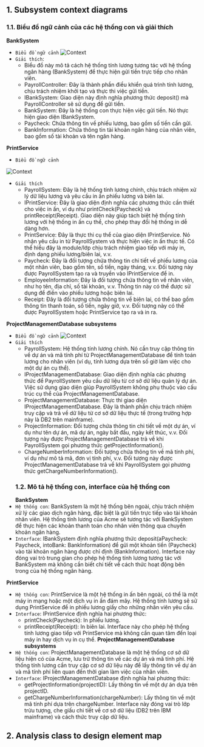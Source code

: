 ## 1. Subsystem context diagrams
### 1.1. Biểu đồ ngữ cảnh của các hệ thống con và giải thích
**BankSystem**
- `Biểu đồ ngữ cảnh`
![Context](https://www.planttext.com/api/plantuml/png/h59BJiCm4DtFAKPT5Ob6PLjPKKNPT8VK4mpE5AmwTcHFAYBWBjo31H8NuWeu3OqSkcKrux7VPvxy_V6vZa91sjg26B6Cj-GEkouArxXh7-BGtHbw35G3Q4inuZrrmLkxyKxwoW6LqiEXB5_WwnqnjAuPNislu0t0EE6m9ysupHIK6kU_m1vRSUEZaJab7Vt4-e0hFBVNc12-fqZ3lcpTteUQn7Xt4XeSJZJYk4SJ_7FtlqeZKYbsAS94dtd8C02NiSsMHN4pMopAePbaiyBA1DPoDeadcOX7Gp39yBKeidqXkqh4ex-_ymjtQtPL-WO_0000__y30000)
- `Giải thích`:
  - Biểu đồ này mô tả cách hệ thống tính lương tương tác với hệ thống ngân hàng (BankSystem) để thực hiện gửi tiền trực tiếp cho nhân viên.
  - PayrollController: Đây là thành phần điều khiển quá trình tính lương, chịu trách nhiệm khởi tạo và thực thi việc gửi tiền.
  - IBankSystem: Giao diện này định nghĩa phương thức deposit() mà PayrollController sẽ sử dụng để gửi tiền.
  - BankSystem: Đây là hệ thống con thực hiện việc gửi tiền. Nó thực hiện giao diện IBankSystem.
  - Paycheck: Chứa thông tin về phiếu lương, bao gồm số tiền cần gửi.
  - BankInformation: Chứa thông tin tài khoản ngân hàng của nhân viên, bao gồm số tài khoản và tên ngân hàng.

**PrintService**
- `Biểu đồ ngữ cảnh`

![Context](https://www.planttext.com/api/plantuml/png/f9B1JeGm48RlVOfcJt20n2iXP8thOMyRUO9QPjd6qf9fLoNgatdmaNm5Ioba6uaUzaIPcV_xEpzyVtvjZMLepvqaLbW9z812sHhmMN2WzVdH3CP2HtU2jSWwGhXanj036r1BMVicSGh08tE2VIH_8vJIVgpSdO0_9Kx5nqEwr1-0W-Xj4fuf-LWSBa5bQPQRzAXVXwgw3Xvc7HYKszlnGkU-wwKU0FRggB5ZLcZrUoW0BniaIeHkRZOqonhzehAiyczHCiNwnUFqolSyHz6UR9v7QP1eoZjveybdfXMqXSbW1vO9QPBqR-7Avfunrs-R1i6CcBMCfeKdKeYde1o1MPW_mp_-Yyf7uwR95bJZVimV0000__y30000)
- `Giải thích`
  - PayrollSystem: Đây là hệ thống tính lương chính, chịu trách nhiệm xử lý dữ liệu lương và yêu cầu in ấn phiếu lương và biên lai.
  - IPrintService: Đây là giao diện định nghĩa các phương thức cần thiết cho việc in ấn, ví dụ như printCheck(Paycheck) và printReceipt(Receipt). Giao diện này giúp tách biệt hệ thống tính lương với hệ thống in ấn cụ thể, cho phép thay đổi hệ thống in dễ dàng hơn.
  - PrintService: Đây là thực thi cụ thể của giao diện IPrintService. Nó nhận yêu cầu in từ PayrollSystem và thực hiện việc in ấn thực tế. Có thể hiểu đây là module/lớp chịu trách nhiệm giao tiếp với máy in, định dạng phiếu lương/biên lai, v.v.
  - Paycheck: Đây là đối tượng chứa thông tin chi tiết về phiếu lương của một nhân viên, bao gồm tên, số tiền, ngày tháng, v.v. Đối tượng này được PayrollSystem tạo ra và truyền vào IPrintService để in.
  - EmployeeInformation: Đây là đối tượng chứa thông tin về nhân viên, như họ tên, địa chỉ, số tài khoản, v.v. Thông tin này có thể được sử dụng để điền vào phiếu lương hoặc biên lai.
  - Receipt: Đây là đối tượng chứa thông tin về biên lai, có thể bao gồm thông tin thanh toán, số tiền, ngày giờ, v.v. Đối tượng này có thể được PayrollSystem hoặc PrintService tạo ra và in ra.

**ProjectManagementDatabase subsystems**
- `Biểu đồ ngữ cảnh`
![Context](https://www.planttext.com/api/plantuml/png/l5AzJiCm4DxlAQnC52aMh2YAAf6b0wXILvPBUdMD_8FiYo02deo1H-8LC2MgWbINJjtik-_k-x6_FZxdaJ5mRmsmPaDY6VmZTNo73XLPSjmWOukHnAflun2Ph6Wqge0Me3COerZY4BmngrqJj6CA6-n8BFAxNa48eOX7nC9jVB38shkBfx7Kp4RCxHQ3ellUjXIcm6vIdy7xNasMjAhYta9YUHdg-Wn29iYa8EdHd8X7J6Rb50X_uXN5TI7ASksVNLdMkri-vfj_dJsuquqTUSxgJSgWrPQbpESF-VbVKpzsfBmi3YHtokoLbEcOyG8m9xTEt_mR003__mC0)
- `Giải thích`
  - PayrollSystem: Hệ thống tính lương chính. Nó cần truy cập thông tin về dự án và mã tính phí từ ProjectManagementDatabase để tính toán lương cho nhân viên (ví dụ, tính lương dựa trên số giờ làm việc cho một dự án cụ thể).
  - IProjectManagementDatabase: Giao diện định nghĩa các phương thức để PayrollSystem yêu cầu dữ liệu từ cơ sở dữ liệu quản lý dự án. Việc sử dụng giao diện giúp PayrollSystem không phụ thuộc vào cấu trúc cụ thể của ProjectManagementDatabase.
  - ProjectManagementDatabase: Thực thi giao diện IProjectManagementDatabase. Đây là thành phần chịu trách nhiệm truy cập và trả về dữ liệu từ cơ sở dữ liệu thực tế (trong trường hợp này là DB2 trên mainframe).
  - ProjectInformation: Đối tượng chứa thông tin chi tiết về một dự án, ví dụ như tên dự án, mã dự án, ngày bắt đầu, ngày kết thúc, v.v. Đối tượng này được ProjectManagementDatabase trả về khi PayrollSystem gọi phương thức getProjectInformation().
  - ChargeNumberInformation: Đối tượng chứa thông tin về mã tính phí, ví dụ như mô tả mã, đơn vị tính phí, v.v. Đối tượng này được ProjectManagementDatabase trả về khi PayrollSystem gọi phương thức getChargeNumberInformation().
  ### 1.2. Mô tả hệ thống con, interface của hệ thống con
  **BankSystem**
- `Hệ thống con`: BankSystem là một hệ thống bên ngoài, chịu trách nhiệm xử lý các giao dịch ngân hàng, đặc biệt là gửi tiền trực tiếp vào tài khoản nhân viên. Hệ thống tính lương của Acme sẽ tương tác với BankSystem để thực hiện các khoản thanh toán cho nhân viên thông qua chuyển khoản ngân hàng.
- `Interface`: IBankSystem định nghĩa phương thức deposit(aPaycheck: Paycheck, intoBank: BankInformation) để gửi một khoản tiền (Paycheck) vào tài khoản ngân hàng được chỉ định (BankInformation). Interface này đóng vai trò trung gian cho phép hệ thống tính lương tương tác với BankSystem mà không cần biết chi tiết về cách thức hoạt động bên trong của hệ thống ngân hàng.

 **PrintService** 
- `Hệ thống con`: PrintService là một hệ thống in ấn bên ngoài, có thể là một máy in mạng hoặc một dịch vụ in ấn đám mây. Hệ thống tính lương sẽ sử dụng PrintService để in phiếu lương giấy cho những nhân viên yêu cầu.
- `Interface`: IPrintService định nghĩa hai phương thức:
  - printCheck(Paycheck): In phiếu lương.
  - printReceipt(Receipt): In biên lai. Interface này cho phép hệ thống tính lương giao tiếp với PrintService mà không cần quan tâm đến loại máy in hay dịch vụ in cụ thể.
**ProjectManagementDatabase subsystems**
- `Hệ thống con`: ProjectManagementDatabase là một hệ thống cơ sở dữ liệu hiện có của Acme, lưu trữ thông tin về các dự án và mã tính phí. Hệ thống tính lương cần truy cập cơ sở dữ liệu này để lấy thông tin về dự án và mã tính phí liên quan đến thời gian làm việc của nhân viên.
- `Interface`: IProjectManagementDatabase định nghĩa hai phương thức:
  - getProjectInformation(projectID): Lấy thông tin về một dự án dựa trên projectID.
  - getChargeNumberInformation(chargeNumber): Lấy thông tin về một mã tính phí dựa trên chargeNumber. Interface này đóng vai trò lớp trừu tượng, che giấu chi tiết về cơ sở dữ liệu (DB2 trên IBM mainframe) và cách thức truy cập dữ liệu.
## 2. Analysis class to design element map
